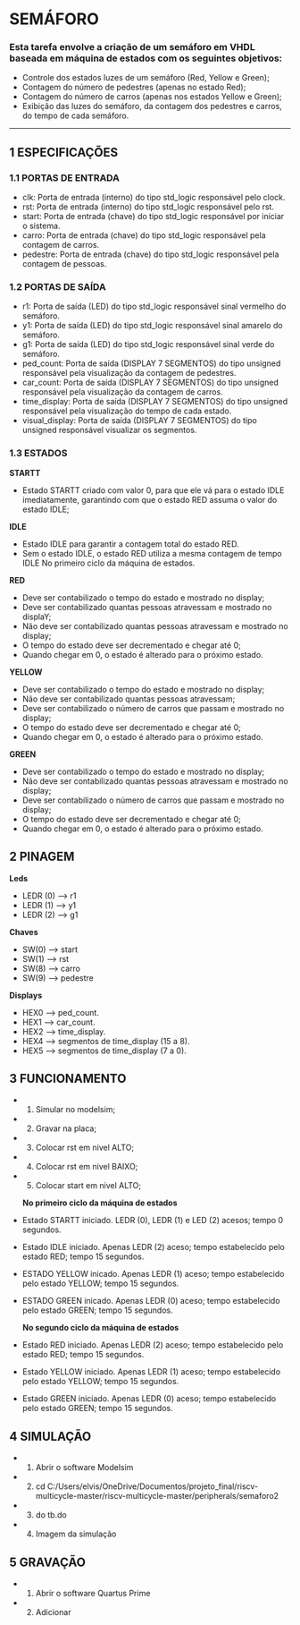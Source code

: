 # SEMÁFORO
### Esta tarefa envolve a criação de um semáforo em VHDL baseada em máquina de estados com os seguintes objetivos:
- Controle dos estados luzes de um semáforo (Red, Yellow e Green);
- Contagem do número de pedestres (apenas no estado Red);
- Contagem do número de carros (apenas nos estados Yellow e Green);
- Exibição das luzes do semáforo, da contagem dos pedestres e carros, do tempo de cada semáforo.
-------------------------------------------------------------------
## 1 ESPECIFICAÇÕES
### 1.1 PORTAS DE ENTRADA
 - clk: Porta de entrada (interno) do tipo std_logic responsável pelo clock. 
 - rst: Porta de entrada (interno) do tipo std_logic responsável pelo rst. 
 - start: Porta de entrada (chave) do tipo std_logic responsável por iniciar o sistema. 
 - carro: Porta de entrada (chave) do tipo std_logic responsável pela contagem de carros. 
 - pedestre: Porta de entrada (chave) do tipo std_logic responsável pela contagem de pessoas. 

### 1.2 PORTAS DE SAÍDA
 - r1: Porta de saída (LED) do tipo std_logic responsável sinal vermelho do semáforo.
 - y1: Porta de saída (LED) do tipo std_logic responsável sinal amarelo do semáforo.
 - g1: Porta de saída (LED) do tipo std_logic responsável sinal verde do semáforo.
 - ped_count: Porta de saída (DISPLAY 7 SEGMENTOS) do tipo unsigned responsável pela visualização da contagem de pedestres.
 - car_count: Porta de saída (DISPLAY 7 SEGMENTOS) do tipo unsigned responsável pela visualização da contagem de carros.
 - time_display: Porta de saída (DISPLAY 7 SEGMENTOS) do tipo unsigned responsável pela visualização do tempo de cada estado.
 - visual_display: Porta de saída (DISPLAY 7 SEGMENTOS) do tipo unsigned responsável visualizar os segmentos.


### 1.3 ESTADOS

**STARTT**
 - Estado STARTT criado com valor 0, para que ele vá para o estado IDLE imediatamente, garantindo com que o estado RED assuma o valor do estado IDLE;

**IDLE**
 - Estado IDLE para garantir a contagem total do estado RED.
 - Sem o estado IDLE, o estado RED utiliza a mesma contagem de tempo IDLE No primeiro ciclo da máquina de estados.

**RED**
 - Deve ser contabilizado o tempo do estado e mostrado no display;
 - Deve ser contabilizado quantas pessoas atravessam e mostrado no displaY;
 - Não deve ser contabilizado quantas pessoas atravessam e mostrado no display;
 - O tempo do estado deve ser decrementado e chegar até 0;
 - Quando chegar em 0, o estado é alterado para o próximo estado.

**YELLOW**
 - Deve ser contabilizado o tempo do estado e mostrado no display;
 - Não deve  ser contabilizado quantas pessoas atravessam;
 - Deve  ser contabilizado o número de carros que passam e mostrado no display;
 - O tempo do estado deve ser decrementado e chegar até 0;
 - Quando chegar em 0, o estado é alterado para o próximo estado.

**GREEN**
 - Deve ser contabilizado o tempo do estado e mostrado no display;
 - Não deve  ser contabilizado quantas pessoas atravessam e mostrado no display;
 - Deve  ser contabilizado o número de carros que passam e mostrado no display;
 - O tempo do estado deve ser decrementado e chegar até 0;
 - Quando chegar em 0, o estado é alterado para o próximo estado.

## 2 PINAGEM

**Leds**
 - LEDR (0) --> r1
 - LEDR (1) --> y1
 - LEDR (2) --> g1

**Chaves**
 - SW(0) --> start
 - SW(1) --> rst
 - SW(8) --> carro
 - SW(9) --> pedestre

**Displays**

 - HEX0 --> ped_count.
 - HEX1 --> car_count.
 - HEX2 --> time_display.
 - HEX4 --> segmentos de time_display (15 a 8).
 - HEX5 --> segmentos de time_display (7 a 0).

## 3 FUNCIONAMENTO

 - 1) Simular no modelsim;
 - 2) Gravar na placa;
 - 3) Colocar rst em nivel ALTO;
 - 4) Colocar rst em nivel BAIXO;
 - 5) Colocar start em nivel ALTO;

   **No primeiro ciclo da máquina de estados**
 - Estado STARTT iniciado.  LEDR (0), LEDR (1) e LED (2) acesos; tempo 0 segundos.
 - Estado IDLE iniciado.  Apenas LEDR (2) aceso; tempo estabelecido pelo estado RED; tempo 15 segundos.
 - ESTADO YELLOW inicado. Apenas LEDR (1) aceso; tempo estabelecido pelo estado YELLOW; tempo 15 segundos.
 - ESTADO GREEN inicado. Apenas LEDR (0) aceso; tempo estabelecido pelo estado GREEN; tempo 15 segundos.

   **No segundo ciclo da máquina de estados**
 - Estado RED iniciado.  Apenas LEDR (2) aceso; tempo estabelecido pelo estado RED; tempo 15 segundos.
 - Estado YELLOW iniciado.  Apenas LEDR (1) aceso; tempo estabelecido pelo estado YELLOW; tempo 15 segundos.
 - Estado GREEN iniciado.  Apenas LEDR (0) aceso; tempo estabelecido pelo estado GREEN; tempo 15 segundos.

## 4 SIMULAÇÃO
 - 1) Abrir o software Modelsim
 - 2) cd C:/Users/elvis/OneDrive/Documentos/projeto_final/riscv-multicycle-master/riscv-multicycle-master/peripherals/semaforo2
 - 3) do tb.do
 - 4) Imagem da simulação
  
## 5 GRAVAÇÃO
 - 1) Abrir o software Quartus Prime
 - 2) Adicionar






